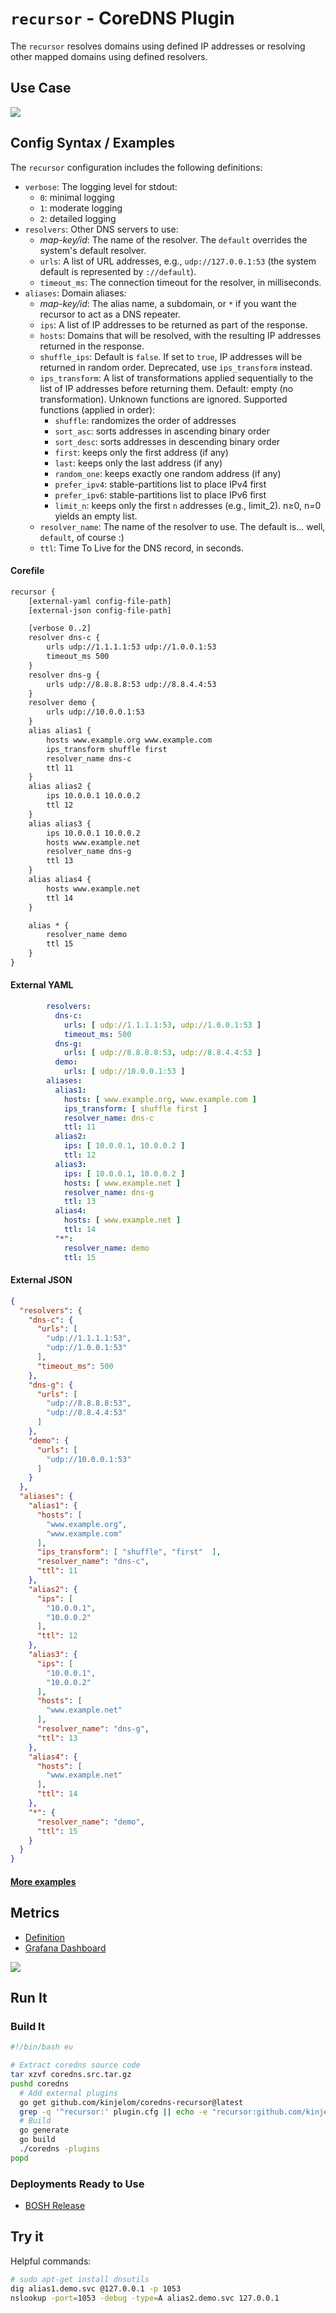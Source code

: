 # `recursor` - CoreDNS Plugin

The `recursor` resolves domains using defined IP addresses or resolving other mapped domains using defined resolvers.

## Use Case

![](docs/flow.png)

## Config Syntax / Examples

The `recursor` configuration includes the following definitions:

- `verbose`: The logging level for stdout:
    - `0`: minimal logging
    - `1`: moderate logging
    - `2`: detailed logging
- `resolvers`: Other DNS servers to use:
    - *map-key/id*: The name of the resolver. The `default` overrides the system's default resolver.
    - `urls`: A list of URL addresses, e.g., `udp://127.0.0.1:53` (the system default is represented by `://default`).
    - `timeout_ms`: The connection timeout for the resolver, in milliseconds.
- `aliases`: Domain aliases:
    - *map-key/id*: The alias name, a subdomain, or `*` if you want the recursor to act as a DNS repeater.
    - `ips`: A list of IP addresses to be returned as part of the response.
    - `hosts`: Domains that will be resolved, with the resulting IP addresses returned in the response.
    - `shuffle_ips`: Default is `false`. If set to `true`, IP addresses will be returned in random order. Deprecated,
      use `ips_transform` instead.
    - `ips_transform`: A list of transformations applied sequentially to the list of IP addresses before returning them.
    Default: empty (no transformation). Unknown functions are ignored. Supported functions (applied in order):
      - `shuffle`: randomizes the order of addresses
      - `sort_asc`: sorts addresses in ascending binary order
      - `sort_desc`: sorts addresses in descending binary order
      - `first`: keeps only the first address (if any)
      - `last`: keeps only the last address (if any)
      - `random_one`: keeps exactly one random address (if any)
      - `prefer_ipv4`: stable-partitions list to place IPv4 first
      - `prefer_ipv6`: stable-partitions list to place IPv6 first
      - `limit_n`: keeps only the first `n` addresses (e.g., limit_2). n≥0, n=0 yields an empty list.
    - `resolver_name`: The name of the resolver to use. The default is... well, `default`, of course :)
    - `ttl`: Time To Live for the DNS record, in seconds.

#### Corefile

```txt
recursor {   
    [external-yaml config-file-path]
    [external-json config-file-path]

    [verbose 0..2]
    resolver dns-c {
        urls udp://1.1.1.1:53 udp://1.0.0.1:53
        timeout_ms 500
    }
    resolver dns-g {
        urls udp://8.8.8.8:53 udp://8.8.4.4:53
    }  
    resolver demo {
        urls udp://10.0.0.1:53
    }  
    alias alias1 {
        hosts www.example.org www.example.com
        ips_transform shuffle first
        resolver_name dns-c
        ttl 11
    }
    alias alias2 {
        ips 10.0.0.1 10.0.0.2
        ttl 12
    }
    alias alias3 {
        ips 10.0.0.1 10.0.0.2
        hosts www.example.net
        resolver_name dns-g
        ttl 13
    }
    alias alias4 {
        hosts www.example.net
        ttl 14
    }  

    alias * {
        resolver_name demo
        ttl 15
    }  
}
```

#### External YAML

```yaml
        resolvers:
          dns-c:
            urls: [ udp://1.1.1.1:53, udp://1.0.0.1:53 ]
            timeout_ms: 500
          dns-g:
            urls: [ udp://8.8.8.8:53, udp://8.8.4.4:53 ]
          demo:
            urls: [ udp://10.0.0.1:53 ]
        aliases:
          alias1:
            hosts: [ www.example.org, www.example.com ]
            ips_transform: [ shuffle first ]
            resolver_name: dns-c
            ttl: 11
          alias2:
            ips: [ 10.0.0.1, 10.0.0.2 ]
            ttl: 12
          alias3:
            ips: [ 10.0.0.1, 10.0.0.2 ]
            hosts: [ www.example.net ]
            resolver_name: dns-g
            ttl: 13
          alias4:
            hosts: [ www.example.net ]
            ttl: 14
          "*":
            resolver_name: demo
            ttl: 15
```

#### External JSON

```json
{
  "resolvers": {
    "dns-c": {
      "urls": [
        "udp://1.1.1.1:53",
        "udp://1.0.0.1:53"
      ],
      "timeout_ms": 500
    },
    "dns-g": {
      "urls": [
        "udp://8.8.8.8:53",
        "udp://8.8.4.4:53"
      ]
    },
    "demo": {
      "urls": [
        "udp://10.0.0.1:53"
      ]
    }
  },
  "aliases": {
    "alias1": {
      "hosts": [
        "www.example.org",
        "www.example.com"
      ],
      "ips_transform": [ "shuffle", "first"  ],
      "resolver_name": "dns-c",
      "ttl": 11
    },
    "alias2": {
      "ips": [
        "10.0.0.1",
        "10.0.0.2"
      ],
      "ttl": 12
    },
    "alias3": {
      "ips": [
        "10.0.0.1",
        "10.0.0.2"
      ],
      "hosts": [
        "www.example.net"
      ],
      "resolver_name": "dns-g",
      "ttl": 13
    },
    "alias4": {
      "hosts": [
        "www.example.net"
      ],
      "ttl": 14
    },
    "*": {
      "resolver_name": "demo",
      "ttl": 15
    }
  }
}
```

#### [More examples](examples)

## Metrics

- [Definition](metrics.go)
- [Grafana Dashboard](docs/dashboard.json)

![](docs/dashboard.png)

## Run It

### Build It

```bash
#!/bin/bash eu

# Extract coredns source code
tar xzvf coredns.src.tar.gz
pushd coredns
  # Add external plugins
  go get github.com/kinjelom/coredns-recursor@latest
  grep -q '^recursor:' plugin.cfg || echo -e "recursor:github.com/kinjelom/coredns-recursor" >> plugin.cfg
  # Build
  go generate
  go build
  ./coredns -plugins
popd
```

### Deployments Ready to Use

- [BOSH Release](https://github.com/kinjelom/coredns-boshrelease)

## Try it

Helpful commands:

```bash
# sudo apt-get install dnsutils
dig alias1.demo.svc @127.0.0.1 -p 1053
nslookup -port=1053 -debug -type=A alias2.demo.svc 127.0.0.1
```
